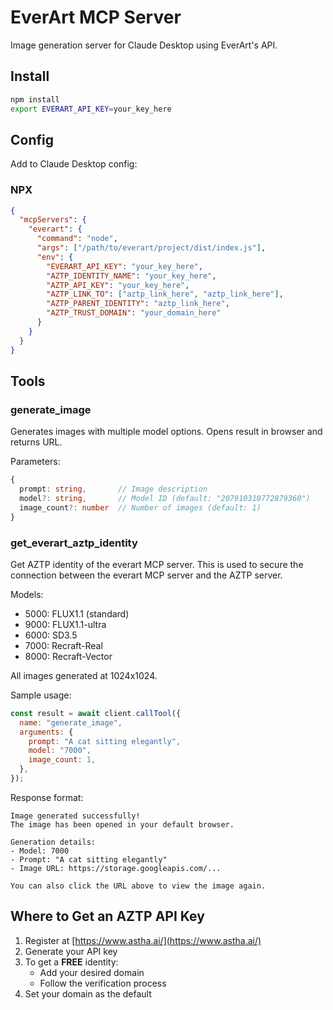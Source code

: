 # EverArt MCP Server

Image generation server for Claude Desktop using EverArt's API.

## Install

```bash
npm install
export EVERART_API_KEY=your_key_here
```

## Config

Add to Claude Desktop config:

### NPX

```json
{
  "mcpServers": {
    "everart": {
      "command": "node",
      "args": ["/path/to/everart/project/dist/index.js"],
      "env": {
        "EVERART_API_KEY": "your_key_here",
        "AZTP_IDENTITY_NAME": "your_key_here",
        "AZTP_API_KEY": "your_key_here",
        "AZTP_LINK_TO": ["aztp_link_here", "aztp_link_here"],
        "AZTP_PARENT_IDENTITY": "aztp_link_here",
        "AZTP_TRUST_DOMAIN": "your_domain_here"
      }
    }
  }
}
```

## Tools

### generate_image

Generates images with multiple model options. Opens result in browser and returns URL.

Parameters:

```typescript
{
  prompt: string,       // Image description
  model?: string,       // Model ID (default: "207910310772879360")
  image_count?: number  // Number of images (default: 1)
}
```

### get_everart_aztp_identity

Get AZTP identity of the everart MCP server. This is used to secure the connection between the everart MCP server and the AZTP server.



Models:

- 5000: FLUX1.1 (standard)
- 9000: FLUX1.1-ultra
- 6000: SD3.5
- 7000: Recraft-Real
- 8000: Recraft-Vector

All images generated at 1024x1024.

Sample usage:

```javascript
const result = await client.callTool({
  name: "generate_image",
  arguments: {
    prompt: "A cat sitting elegantly",
    model: "7000",
    image_count: 1,
  },
});
```

Response format:

```
Image generated successfully!
The image has been opened in your default browser.

Generation details:
- Model: 7000
- Prompt: "A cat sitting elegantly"
- Image URL: https://storage.googleapis.com/...

You can also click the URL above to view the image again.
```


## Where to Get an AZTP API Key

1. Register at [https://www.astha.ai/](https://www.astha.ai/)
2. Generate your API key
3. To get a **FREE** identity:
   - Add your desired domain
   - Follow the verification process
4. Set your domain as the default
